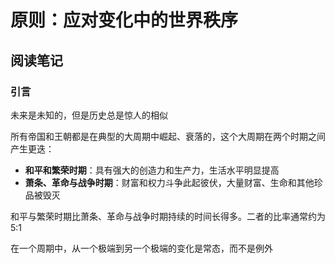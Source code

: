 # 原则：应对变化中的世界秩序

## 阅读笔记

### 引言

未来是未知的，但是历史总是惊人的相似

所有帝国和王朝都是在典型的大周期中崛起、衰落的，这个大周期在两个时期之间产生更迭：

- **和平和繁荣时期**：具有强大的创造力和生产力，生活水平明显提高
- **萧条、革命与战争时期**：财富和权力斗争此起彼伏，大量财富、生命和其他珍品被毁灭

和平与繁荣时期比萧条、革命与战争时期持续的时间长得多。二者的比率通常约为5∶1

在一个周期中，从一个极端到另一个极端的变化是常态，而不是例外

















